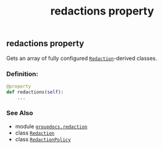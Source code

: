 ﻿---
title: redactions property
second_title: GroupDocs.Redaction for Python via .NET API References
description: 
type: docs
weight: 50
url: /python-net/groupdocs.redaction/redactionpolicy/redactions/
is_root: false
---

## redactions property


Gets an array of fully configured [`Redaction`](/redaction/python-net/groupdocs.redaction/redaction)-derived classes.
### Definition:
```python
@property
def redactions(self):
    ...
```

### See Also
* module [`groupdocs.redaction`](../../)
* class [`Redaction`](/redaction/python-net/groupdocs.redaction/redaction)
* class [`RedactionPolicy`](/redaction/python-net/groupdocs.redaction/redactionpolicy)

